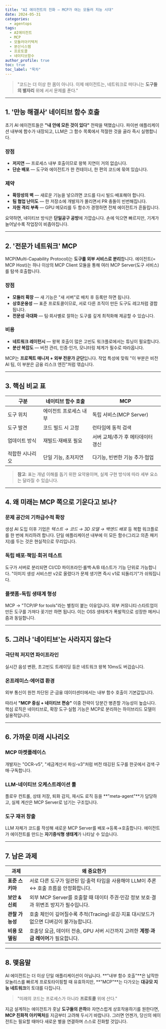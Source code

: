 ```yaml
---
title: "AI 에이전트의 진화 — MCP가 여는 모듈러 지능 시대"
date: 2024-05-31
categories: 
  - agentops
tags: 
  - AI에이전트
  - MCP
  - 모듈러아키텍처
  - 분산시스템
  - 프로토콜
  - 네이티브함수
author_profile: true
toc: true
toc_label: "목차"
---
```


> "코드는 더 이상 한 몸이 아니다.
> 이제 에이전트는, 네트워크로 떠다니는 **도구들의 별자리** 위에 서서 문제를 푼다."

---

## 1. '만능 해결사' 네이티브 함수 호출

초기 AI 에이전트들은 **"내 안에 모든 것이 있다"** 전략을 택했습니다.
파이썬 애플리케이션 내부에 함수가 내장되고, LLM은 그 함수 목록에서 적절한 것을 골라 즉시 실행합니다.

### 장점

- **저지연** — 프로세스 내부 호출이므로 왕복 지연이 거의 없습니다.
- **단순 배포** — 도구와 에이전트가 한 컨테이너, 한 편의 코드에 묶여 있습니다.

### 제약

- **확장성의 벽** — 새로운 기능을 넣으려면 코드를 다시 빌드·배포해야 합니다.
- **팀 협업 난이도** — 한 저장소에 개발자가 몰리면서 PR 충돌이 빈번해집니다.
- **자원 격리 부족** — GPU 메모리를 두 함수가 경쟁하면 전체 에이전트가 흔들립니다.

요약하면, 네이티브 방식은 **단일공구 공방**에 가깝습니다. 손에 익으면 빠르지만, 기계가 늘어날수록 작업장이 비좁아집니다.

---

## 2. '전문가 네트워크' MCP

MCP(Multi-Capability Protocol)는 **도구를 외부 서비스로 분리**합니다.
에이전트(= MCP Host)는 하나 이상의 MCP Client 모듈을 통해 여러 MCP Server(도구 서비스)를 탐색·호출합니다.

### 장점

- **모듈러 확장** — 새 기능은 "새 서버"로 배치 후 등록만 하면 됩니다.
- **상호운용성** — 표준 프로토콜이므로, 서로 다른 조직이 만든 도구도 레고처럼 결합됩니다.
- **전문성 극대화** — 팀·회사별로 잘하는 도구를 깊게 최적화해 제공할 수 있습니다.

### 비용

- **네트워크 레이턴시** — 왕복 호출이 많은 고빈도 워크플로에서는 튜닝이 필요합니다.
- **분산 복잡도** — 버전 관리, 인증·인가, 모니터링 체계가 필수로 따라옵니다.

MCP는 **프로젝트 매니저 + 외부 전문가 군단**입니다.
작업 특성에 맞춰 "이 부분은 비전 AI 팀, 이 부분은 금융 리스크 엔진"처럼 엮습니다.

---

## 3. 핵심 비교 표

| 구분       | 네이티브 함수 호출   | MCP                 |
| -------- | ------------ | ------------------- |
| 도구 위치    | 에이전트 프로세스 내부 | 독립 서비스(MCP Server)  |
| 도구 발견    | 코드 빌드 시 고정   | 런타임에 동적 검색          |
| 업데이트 방식  | 재빌드·재배포 필요   | 서버 교체/추가 후 메타데이터 갱신 |
| 적합한 시나리오 | 단일 기능, 초저지연  | 다기능, 빈번한 기능 추가·협업   |

> **참고**: 표는 개념 이해를 돕기 위한 요약용이며, 실제 구현 방식에 따라 세부 요소는 달라질 수 있습니다.

---

## 4. 왜 미래는 MCP 쪽으로 기운다고 보나?

### 문제 공간의 기하급수적 확장

생성 AI 도입 이후 기업은 _텍스트 → 코드 → 3D 모델 → 백엔드 배포_ 등 복합 워크플로를 한 번에 처리하려 합니다. 단일 애플리케이션 내부에 이 모든 함수(그리고 의존 패키지)를 두는 것은 현실적으로 무리입니다.

### 독립 배포·책임·회귀 테스트

도구가 서버로 분리되면 CI/CD 파이프라인·롤백·A/B 테스트가 기능 단위로 가능합니다. "이미지 생성 서비스만 v2로 올렸다가 문제 생기면 즉시 v1로 되돌리기"가 쉬워집니다.

### 플랫폼-독립 생태계 형성

MCP → "TCP/IP for tools"라는 별칭이 붙는 이유입니다. 외부 커뮤니티·스타트업이 만든 도구를 가져다 꽂기만 하면 됩니다. 이는 OSS 생태계가 폭발적으로 성장한 메커니즘과 동일합니다.

---

## 5. 그러나 '네이티브'는 사라지지 않는다

### 극단적 저지연 파이프라인

실시간 음성 변환, 초고빈도 트레이딩 등은 네트워크 왕복 10ms도 버겁습니다.

### 온프레미스·에어갭 환경

외부 통신이 원천 차단된 군·금융 데이터센터에서는 내부 함수 호출이 기본값입니다.

따라서 **"MCP 중심 + 네이티브 편승"** 이중 전략이 당분간 병존할 가능성이 높습니다. 핵심 로직은 네이티브로, 확장 도구·실험 기능은 MCP로 분리하는 하이브리드 모델이 실용적입니다.

---

## 6. 가까운 미래 시나리오

### MCP 마켓플레이스

개발자는 "OCR-v5", "세금계산서 파싱-v3"처럼 버전 태깅된 도구를 한곳에서 검색·구매·구독합니다.

### LLM-네이티브 오케스트레이션 툴

플로우 컨트롤, 상태 저장, 퇴화 감지, 재시도 로직 등을 **"meta-agent"**가 담당하고, 실제 계산은 MCP Server로 넘기는 구조입니다.

### 도구 재귀 창출

LLM 자체가 코드를 작성해 새로운 MCP Server를 배포→등록→호출합니다. 에이전트가 에이전트를 만드는 **자기증식형 생태계**가 나타날 수 있습니다.

---

## 7. 남은 과제

| 과제          | 왜 중요한가                                              |
| ----------- | --------------------------------------------------- |
| **표준 스키마**  | 서로 다른 도구가 일관된 입·출력 타입을 사용해야 LLM이 추론 ↔ 호출 흐름을 안정화합니다. |
| **보안 & 신뢰** | 외부 MCP Server를 호출할 때 데이터 주권·민감 정보 보호·결과 위변조 방지가 필수입니다. |
| **관찰 가능성**  | 호출 체인이 깊어질수록 추적(Tracing)·로깅·지표 대시보드가 없으면 디버깅이 불가능합니다.   |
| **비용 모델링**  | 호출당 요금, 데이터 전송, GPU 서버 시간까지 고려한 **계정·과금 레이어**가 필요합니다.  |

---

## 8. 맺음말

AI 에이전트는 더 이상 단일 애플리케이션이 아닙니다.
**"내부 함수 호출"**은 납작한 모놀리스를 빠르게 프로토타이핑할 때 유효하지만, **"MCP"**는 다가오는 **대규모 지능 네트워크**의 토대를 다집니다.

> "미래의 코드는 프로세스가 아니라 **프로토콜** 위에 산다."

지금 설계하는 에이전트가 훗날 **도구들의 은하**와 자연스럽게 상호작용하기를 원한다면, **MCP 친화적 아키텍처**를 지금부터 고려해 두시기 바랍니다. 그러면 언젠가, 당신의 에이전트는 필요할 때마다 새로운 별을 연결하며 스스로 진화할 것입니다. 